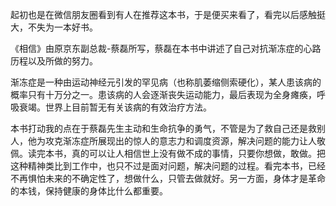 起初也是在微信朋友圈看到有人在推荐这本书，于是便买来看了，看完以后感触挺大，不失为一本好书。

《相信》由原京东副总裁-蔡磊所写，蔡磊在本书中讲述了自己对抗渐冻症的心路历程以及所做的努力。

渐冻症是一种由运动神经元引发的罕见病（也称肌萎缩侧索硬化），某人患该病的概率只有十万分之一。患该病的人会逐渐丧失运动能力，最后表现为全身瘫痪，呼吸衰竭。世界上目前暂无有关该病的有效治疗方法。

本书打动我的点在于蔡磊先生主动和生命抗争的勇气，不管是为了救自己还是救别人，他为攻克渐冻症所展现出的惊人的意志力和调度资源，解决问题的能力让人敬佩。读完本书，真的可以让人相信世上没有做不成的事情，只要你想做，敢做。把这种精神类比到工作中，也只不过是面对问题，解决问题的过程。看完本书，已经不再惧怕未来的不确定性了，想做什么，只管去做就好。另一方面，身体才是革命的本钱，保持健康的身体比什么都重要。
